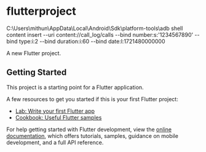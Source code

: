 # flutterproject
C:\Users\mithun\AppData\Local\Android\Sdk\platform-tools\adb shell content insert --uri content://call_log/calls --bind number:s:'1234567890' --bind type:i:2 --bind duration:i:60 --bind date:l:1721480000000

A new Flutter project. 

## Getting Started

This project is a starting point for a Flutter application.

A few resources to get you started if this is your first Flutter project:

- [Lab: Write your first Flutter app](https://docs.flutter.dev/get-started/codelab)
- [Cookbook: Useful Flutter samples](https://docs.flutter.dev/cookbook)

For help getting started with Flutter development, view the
[online documentation](https://docs.flutter.dev/), which offers tutorials,
samples, guidance on mobile development, and a full API reference.
